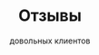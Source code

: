 ---
widget: people
headless: true  # This file represents a page section.
weight: 14
title: "Отзывы"
subtitle: "довольных клиентов"
content:
  # Choose which groups/teams of users to display.
  #   Edit `user_groups` in each user's profile to add them to one or more of these groups.
  user_groups:
    - Kliendid
design:
  # Show user's social networking links? (true/false)
  show_social: false
  # Show user's interests? (true/false)
  show_interests: true
  # Show user's role?
  show_role: true
  # Show user's organizations/affiliations?
  show_organizations: true
---